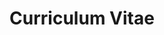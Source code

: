---
layout: archive
permalink: /cv/
title: "Curriculum Vitae"
author_profile: true
header:
    image: "/images/prezen.jpg"
---